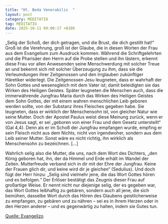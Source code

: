 ```yaml
---
title: "Hl. Beda Venerabilis  "
layout: post
category: MEDITATIO
tag: MEDITATIO
date: 2025-10-11 09:00:17 +0100
---
```

„Selig der Schoß, der dich getragen, und die Brust, die dich gestillt hat!“ Groß ist die Verehrung, groß ist der Glaube, die in diesen Worten der Frau aus dem Evangelium zum Ausdruck kommen. Während die Schriftgelehrten und die Pharisäer den Herrn auf die Probe stellen und ihn lästern, erkennt diese Frau vor allen Anwesenden seine Menschwerdung mit solcher Treue an und bekennt sich mit solcher Überzeugung zu ihm, dass sie die Verleumdungen ihrer Zeitgenossen und den Irrglauben zukünftiger Häretiker widerlegt.<!--more--> Die Zeitgenossen Jesu leugneten, dass er wahrhaft der Sohn Gottes und wesensgleich mit dem Vater ist; damit beleidigten sie das Wirken des Heiligen Geistes. Später leugneten die Menschen auch, dass die immerwährende Jungfrau Maria durch das Wirken des Heiligen Geistes dem Sohn Gottes, der mit einem wahren menschlichen Leib geboren werden sollte, von der Substanz ihres Fleisches gegeben habe. Sie leugneten, dass er wirklich der Menschensohn ist, von gleicher Natur wie seine Mutter. Doch der Apostel Paulus weist diese Meinung zurück, wenn er von Jesus sagt, er sei „geboren von einer Frau und dem Gesetz unterstellt“ (Gal 4,4). Denn als er im Schoß der Jungfrau empfangen wurde, empfing er sein Fleisch nicht aus dem Nichts, nicht von irgendwoher, sondern aus dem Leib seiner Mutter. Sonst wäre es nicht richtig, ihn wirklich als Menschensohn zu bezeichnen. […]
 
Wahrlich selig also die Mutter, die uns, nach dem Wort des Dichters, „den König geboren hat, ihn, der da Himmel und Erde erhält im Wandel der Zeiten. Mutterfreude verband sich in dir mit der Ehre der Jungfrau. Keine der Frauen glich dir, und keine wird dir je gleichen“ (Sedulius). Und doch fügt der Herr hinzu: „Selig sind vielmehr jene, die das Wort Gottes hören und es befolgen.“ Der Erlöser bestätigt das Zeugnis dieser Frau auf großartige Weise. Er nennt nicht nur diejenige selig, der es gegeben war, das Wort Gottes leibhaftig zu gebären, sondern auch all jene, die sich bemühen, dasselbe Wort durch das Hören des Glaubens geistlicherweise zu empfangen, zu gebären und zu nähren – sei es in ihrem Herzen oder in den Herzen anderer – und es gegenwärtig zu halten, indem sie Gutes tun.
 

[Quelle: Evangelizo](https://evangeliumtagfuertag.org/DE/gospel)
